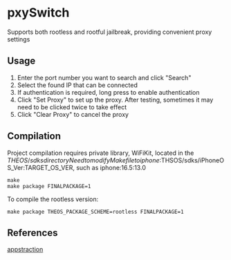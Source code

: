 # pxySwitch

Supports both rootless and rootful jailbreak, providing convenient proxy settings

## Usage
1. Enter the port number you want to search and click "Search"
2. Select the found IP that can be connected
3. If authentication is required, long press to enable authentication
4. Click "Set Proxy" to set up the proxy. After testing, sometimes it may need to be clicked twice to take effect
5. Click "Clear Proxy" to cancel the proxy

## Compilation
Project compilation requires private library, WiFiKit, located in the $THEOS/sdks directory
Need to modify Makefile to iphone:$THSOS/sdks/iPhoneOS_Ver:TARGET_OS_VER, such as
iphone:16.5:13.0

```
make
make package FINALPACKAGE=1
```

To compile the rootless version:
```
make package THEOS_PACKAGE_SCHEME=rootless FINALPACKAGE=1
```

## References
[appstraction](https://github.com/tweaselORG/appstraction/issues/25#issuecomment-1447926111)
